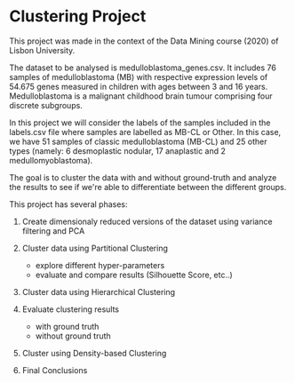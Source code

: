 # Clustering Project

This project was made in the context of the Data Mining course (2020) of Lisbon University. 

The dataset to be analysed is medulloblastoma_genes.csv. It includes 76 samples of medulloblastoma (MB) with respective expression levels of 54.675 genes measured in children with ages between 3 and 16 years. Medulloblastoma is a malignant childhood brain tumour comprising four discrete subgroups.

In this project we will consider the labels of the samples included in the labels.csv file where samples are labelled as MB-CL or Other. In this case, we have 51 samples of classic medulloblastoma (MB-CL) and 25 other types (namely: 6 desmoplastic nodular, 17 anaplastic and 2 medullomyoblastoma).

The goal is to cluster the data with and without ground-truth and analyze the results to see if we're able to differentiate between the different groups.

This project has several phases:

1. Create dimensionaly reduced versions of the dataset using variance filtering and PCA
2. Cluster data using Partitional Clustering
   - explore different hyper-parameters
   - evaluate and compare results (Silhouette Score, etc..)
3. Cluster data using Hierarchical Clustering
4. Evaluate clustering results
      - with ground truth
      - without ground truth

5. Cluster using Density-based Clustering
6. Final Conclusions




